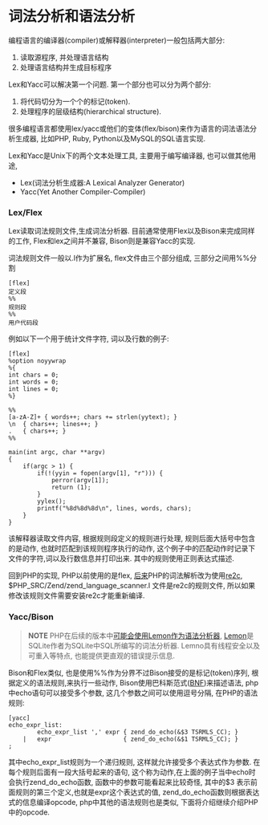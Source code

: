 # 词法分析和语法分析

编程语言的编译器(compiler)或解释器(interpreter)一般包括两大部分:

1. 读取源程序, 并处理语言结构
1. 处理语言结构并生成目标程序

Lex和Yacc可以解决第一个问题.
第一个部分也可以分为两个部分:

1. 将代码切分为一个个的标记(token). 
1. 处理程序的层级结构(hierarchical structure).

很多编程语言都使用lex/yacc或他们的变体(flex/bison)来作为语言的词法语法分析生成器, 比如PHP, Ruby, Python以及MySQL的SQL语言实现.

Lex和Yacc是Unix下的两个文本处理工具, 主要用于编写编译器, 也可以做其他用途,

* Lex(词法分析生成器:A Lexical Analyzer Generator)
* Yacc(Yet Another Compiler-Compiler)

### Lex/Flex
Lex读取词法规则文件,生成词法分析器. 目前通常使用Flex以及Bison来完成同样的工作, Flex和lex之间并不兼容,
Bison则是兼容Yacc的实现.

词法规则文件一般以.l作为扩展名, flex文件由三个部分组成, 三部分之间用%%分割

	[flex]
	定义段
	%%
	规则段
	%%
	用户代码段

例如以下一个用于统计文件字符, 词以及行数的例子:

	[flex]
	%option noyywrap
	%{
	int chars = 0;
	int words = 0;
	int lines = 0;
	%}

	%%
	[a-zA-Z]+ { words++; chars += strlen(yytext); }
	\n	{ chars++; lines++; }
	.	{ chars++; }
	%%

	main(int argc, char **argv) 
	{
		if(argc > 1) {
			if(!(yyin = fopen(argv[1], "r"))) {
				perror(argv[1]);
				return (1);
			}
			yylex();
			printf("%8d%8d%8d\n", lines, words, chars);
		}
	}

该解释器读取文件内容, 根据规则段定义的规则进行处理, 规则后面大括号中包含的是动作, 也就时匹配到该规则程序执行的动作,
这个例子中的匹配动作时记录下文件的字符,词以及行数信息并打印出来. 其中的规则使用正则表达式描述. 

回到PHP的实现, PHP以前使用的是flex, [后来](http://blog.somabo.de/2008/02/php-on-re2c.html)PHP的词法解析改为使用[re2c](http://re2c.org/),
$PHP_SRC/Zend/zend_language_scanner.l 文件是re2c的规则文件, 所以如果修改该规则文件需要安装re2c才能重新编译.


### Yacc/Bison

>**NOTE**
>PHP在后续的版本中[可能会使用Lemon作为语法分析器](http://wiki.php.net/rfc/lemon), [Lemon](http://www.sqlite.org/src/doc/trunk/doc/lemon.html)是SQLite作者为SQLite中SQL所编写的词法分析器.
>Lemno具有线程安全以及可重入等特点, 也能提供更直观的错误提示信息.

Bison和Flex类似, 也是使用%%作为分界不过Bison接受的是标记(token)序列, 根据定义的语法规则,来执行一些动作,
Bison使用巴科斯范式([BNF](http://baike.baidu.com/view/1137652.htm))来描述语法, php中echo语句可以接受多个参数, 这几个参数之间可以使用逗号分隔,
在PHP的语法规则:

	[yacc]
	echo_expr_list:
			echo_expr_list ',' expr { zend_do_echo(&$3 TSRMLS_CC); }
		|   expr                    { zend_do_echo(&$1 TSRMLS_CC); }
	;

其中echo_expr_list规则为一个递归规则, 这样就允许接受多个表达式作为参数.
在每个规则后面有一段大括号起来的语句, 这个称为动作,在上面的例子当中echo时会执行zend_do_echo函数,
函数中的参数可能看起来比较奇怪, 其中的$3 表示前面规则的第三个定义,也就是expr这个表达式的值,
zend_do_echo函数则根据表达式的信息编译opcode, php中其他的语法规则也是类似, 下面将介绍继续介绍PHP中的opcode.

